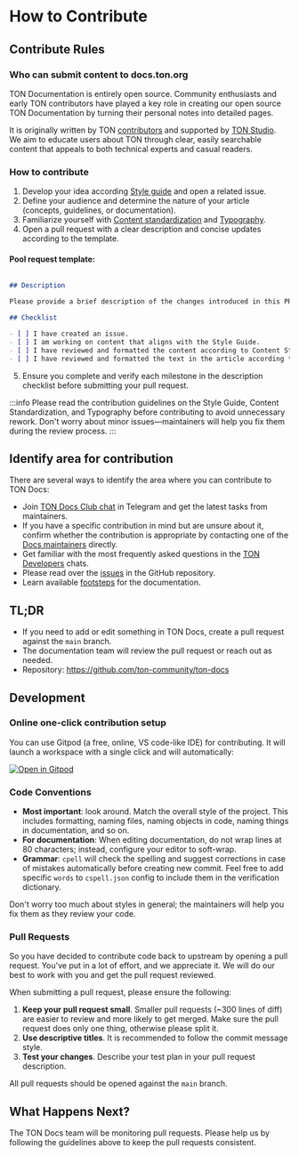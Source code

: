 # How to Contribute

## Contribute Rules

### Who can submit content to docs.ton.org

TON Documentation is entirely open source. Community enthusiasts and early TON contributors have played a key role in creating our open source TON Documentation by turning their personal notes into detailed pages.

It is originally written by TON [contributors](/v3/contribute/maintainers) and supported by [TON Studio](https://tonstudio.io/).
We aim to educate users about TON through clear, easily searchable content that appeals to both technical experts and casual readers.


### How to contribute

1. Develop your idea according [Style guide](/v3/contribute/style-guide/) and open a related issue.
2. Define your audience and determine the nature of your article (concepts, guidelines, or documentation).
3. Familiarize yourself with [Content standardization](/v3/contribute/content-standardization/) and [Typography](/v3/contribute/typography/).
4. Open a pull request with a clear description and concise updates according to the template.

#### Pool request template:

```md

## Description

Please provide a brief description of the changes introduced in this PR. Include any relevant issue numbers or links.

## Checklist

- [ ] I have created an issue.
- [ ] I am working on content that aligns with the Style Guide.
- [ ] I have reviewed and formatted the content according to Content Standardization.
- [ ] I have reviewed and formatted the text in the article according to Typography.

```
5. Ensure you complete and verify each milestone in the description checklist before submitting your pull request.

:::info
Please read the contribution guidelines on the Style Guide, Content Standardization, and Typography before contributing to avoid unnecessary rework. Don't worry about minor issues—maintainers will help you fix them during the review process.
:::

## Identify area for contribution

There are several ways to identify the area where you can contribute to TON Docs:

- Join [TON Docs Club chat](https://t.me/+c-0fVO4XHQsyOWM8) in Telegram and get the latest tasks from maintainers.
- If you have a specific contribution in mind but are unsure about it, confirm whether
  the contribution is appropriate by contacting one of the [Docs maintainers](/v3/contribute/maintainers) directly.
- Get familiar with the most frequently asked questions in the [TON Developers](https://t.me/tondev_eng) chats.
- Please read over the [issues](https://github.com/ton-community/ton-docs/issues) in the GitHub repository.
- Learn available [footsteps](https://github.com/ton-society/ton-footsteps/issues?q=documentation) for the documentation.

## TL;DR

- If you need to add or edit something in TON Docs, create a pull request 
  against the `main` branch.
- The documentation team will review the pull request or reach out as needed.
- Repository: https://github.com/ton-community/ton-docs

## Development

### Online one-click contribution setup

You can use Gitpod (a free, online, VS code-like IDE) for contributing. It will launch a workspace with a single click and will automatically:

[![Open in Gitpod](https://gitpod.io/button/open-in-gitpod.svg)](https://gitpod.io/#https://github.com/ton-community/ton-docs)

### Code Conventions

- **Most important**: look around. Match the overall style of the project. This includes formatting, naming files, naming objects in code, naming things in documentation, and so on.
- **For documentation**: When editing documentation, do not wrap lines at 80 characters; instead, configure your editor to soft-wrap.
- **Grammar**: `cpell` will check the spelling and suggest corrections in case of mistakes automatically before creating new commit. Feel free to add specific `words` to `cspell.json` config to include them in the verification dictionary.

Don't worry too much about styles in general; the maintainers will help you fix them as they review your code.

### Pull Requests

So you have decided to contribute code back to upstream by opening a pull request. You've put in a lot of effort, and we appreciate it. We will do our best to work with you and get the pull request reviewed. 

When submitting a pull request, please ensure the following:

1. **Keep your pull request small**. Smaller pull requests (~300 lines of diff) are easier to review and more likely to get merged. Make sure the pull request does only one thing, otherwise please split it.
2. **Use descriptive titles**. It is recommended to follow the commit message style.
3. **Test your changes**. Describe your test plan in your pull request description.

All pull requests should be opened against the `main` branch.

## What Happens Next?

The TON Docs team will be monitoring pull requests. Please help us by following the guidelines above to keep the pull requests consistent.
